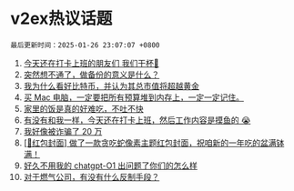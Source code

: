 # v2ex热议话题

`最后更新时间：2025-01-26 23:07:07 +0800`

1. [今天还在打卡上班的朋友们 我们干杯🍻](https://www.v2ex.com/t/1107877)
1. [突然想不通了，做备份的意义是什么？](https://www.v2ex.com/t/1107879)
1. [我为什么看好比特币，并认为其总市值将超越黄金](https://www.v2ex.com/t/1107964)
1. [买 Mac 电脑，一定要把所有预算堆到内存上，一定一定记住。](https://www.v2ex.com/t/1107853)
1. [家里的饭是真的好难吃，不吐不快](https://www.v2ex.com/t/1107919)
1. [有没有和我一样，今天还在打卡上班，然后工作内容是摸鱼的 😭](https://www.v2ex.com/t/1107883)
1. [我好像被诈骗了 20 万](https://www.v2ex.com/t/1107949)
1. [[🧧红包封面] 做了一款贪吃蛇像素主题红包封面，祝咱新的一年吃的盆满钵满！](https://www.v2ex.com/t/1107892)
1. [好久不用我的 chatgpt-O1 出问题了你们的怎么样](https://www.v2ex.com/t/1107881)
1. [对于燃气公司，有没有什么反制手段？](https://www.v2ex.com/t/1107913)

